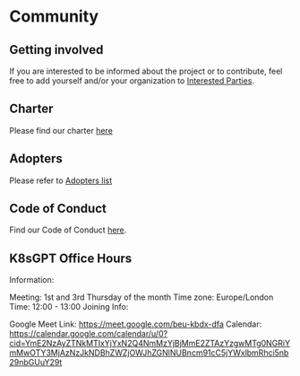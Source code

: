 # Community

## Getting involved

If you are interested to be informed about the project or to contribute, feel free to add yourself and/or your organization to [Interested Parties](./interested-parties.md).

## Charter

Please find our charter [here](./CHARTER.md)

## Adopters

Please refer to [Adopters list](./ADOPTERS.md)

## Code of Conduct

Find our Code of Conduct [here](./CODE_OF_CONDUCT.md).

## K8sGPT Office Hours

Information:

Meeting: 1st and 3rd Thursday of the month
Time zone: Europe/London
Time: 12:00 - 13:00
Joining Info:

Google Meet Link: https://meet.google.com/beu-kbdx-dfa
Calendar: https://calendar.google.com/calendar/u/0?cid=YmE2NzAyZTNkMTIxYjYxN2Q4NmMzYjBjMmE2ZTAzYzgwMTg0NGRiYmMwOTY3MjAzNzJkNDBhZWZjOWJhZGNlNUBncm91cC5jYWxlbmRhci5nb29nbGUuY29t